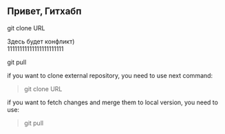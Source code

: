 ## Привет, Гитхабп

git clone URL

Здесь будет конфликт)  
11111111111111111111111

git pull

if you want to clone external repository, you need to use next command:
> git clone URL

if you want to fetch changes and merge them to local version, you need to use:
> git pull

